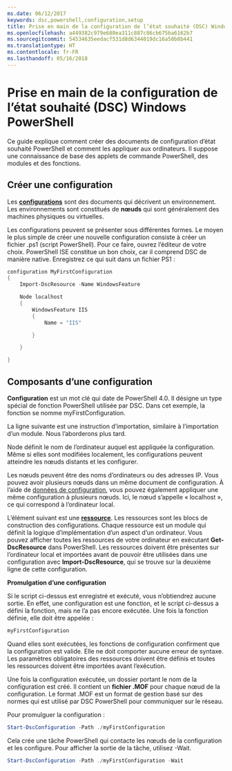 ```yaml
---
ms.date: 06/12/2017
keywords: dsc,powershell,configuration,setup
title: Prise en main de la configuration de l’état souhaité (DSC) Windows PowerShell
ms.openlocfilehash: a449382c979e680ea311c887c86cb675ba6162b7
ms.sourcegitcommit: 54534635eedacf531d8d6344019dc16a50b8b441
ms.translationtype: HT
ms.contentlocale: fr-FR
ms.lasthandoff: 05/16/2018
---
```

# <a name="getting-started-with-powershell-desired-state-configuration"></a>Prise en main de la configuration de l’état souhaité (DSC) Windows PowerShell #

Ce guide explique comment créer des documents de configuration d’état souhaité PowerShell et comment les appliquer aux ordinateurs. Il suppose une connaissance de base des applets de commande PowerShell, des modules et des fonctions.


## <a name="create-a-configuration"></a>Créer une configuration ##

Les [**configurations**](https://msdn.microsoft.com/powershell/dsc/configurations) sont des documents qui décrivent un environnement. Les environnements sont constitués de **nœuds** qui sont généralement des machines physiques ou virtuelles.

Les configurations peuvent se présenter sous différentes formes. Le moyen le plus simple de créer une nouvelle configuration consiste à créer un fichier .ps1 (script PowerShell). Pour ce faire, ouvrez l’éditeur de votre choix. PowerShell ISE constitue un bon choix, car il comprend DSC de manière native. Enregistrez ce qui suit dans un fichier PS1 :

```powershell
configuration MyFirstConfiguration
{
    Import-DscResource -Name WindowsFeature

    Node localhost
    {
        WindowsFeature IIS
        {
            Name = "IIS"

        }

    }

}
```
## <a name="parts-of-a-configuration"></a>Composants d’une configuration ##
**Configuration** est un mot clé qui date de PowerShell 4.0. Il désigne un type spécial de fonction PowerShell utilisée par DSC. Dans cet exemple, la fonction se nomme myFirstConfiguration.

La ligne suivante est une instruction d’importation, similaire à l’importation d’un module. Nous l’aborderons plus tard.

Node définit le nom de l’ordinateur auquel est appliquée la configuration. Même si elles sont modifiées localement, les configurations peuvent atteindre les nœuds distants et les configurer.

Les nœuds peuvent être des noms d’ordinateurs ou des adresses IP. Vous pouvez avoir plusieurs nœuds dans un même document de configuration. À l’aide de [données de configuration](https://msdn.microsoft.com/powershell/dsc/configdata), vous pouvez également appliquer une même configuration à plusieurs nœuds. Ici, le nœud s’appelle « localhost », ce qui correspond à l’ordinateur local.

L’élément suivant est une [**ressource**](https://msdn.microsoft.com/powershell/dsc/resources). Les ressources sont les blocs de construction des configurations. Chaque ressource est un module qui définit la logique d’implémentation d’un aspect d’un ordinateur. Vous pouvez afficher toutes les ressources de votre ordinateur en exécutant **Get-DscResource** dans PowerShell. Les ressources doivent être présentes sur l’ordinateur local et importées avant de pouvoir être utilisées dans une configuration avec **Import-DscResource**, qui se trouve sur la deuxième ligne de cette configuration.

**Promulgation d’une configuration**

Si le script ci-dessus est enregistré et exécuté, vous n’obtiendrez aucune sortie. En effet, une configuration est une fonction, et le script ci-dessus a défini la fonction, mais ne l’a pas encore exécutée. Une fois la fonction définie, elle doit être appelée :
```powershell
myFirstConfiguration
```

Quand elles sont exécutées, les fonctions de configuration confirment que la configuration est valide. Elle ne doit comporter aucune erreur de syntaxe. Les paramètres obligatoires des ressources doivent être définis et toutes les ressources doivent être importées avant l’exécution.

Une fois la configuration exécutée, un dossier portant le nom de la configuration est créé. Il contient un **fichier .MOF** pour chaque nœud de la configuration. Le format .MOF est un format de gestion basé sur des normes qui est utilisé par DSC PowerShell pour communiquer sur le réseau.

Pour promulguer la configuration :
```powershell
Start-DscConfiguration -Path ./myFirstConfiguration
```
Cela crée une tâche PowerShell qui contacte les nœuds de la configuration et les configure. Pour afficher la sortie de la tâche, utilisez -Wait.
```powershell
Start-DscConfiguration -Path ./myFirstConfiguration -Wait
```